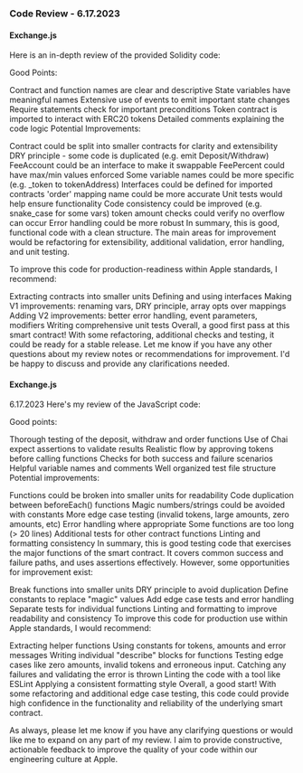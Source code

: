 ### Code Review - 6.17.2023
#### Exchange.js
Here is an in-depth review of the provided Solidity code:

Good Points:

Contract and function names are clear and descriptive
State variables have meaningful names
Extensive use of events to emit important state changes
Require statements check for important preconditions
Token contract is imported to interact with ERC20 tokens
Detailed comments explaining the code logic
Potential Improvements:

Contract could be split into smaller contracts for clarity and extensibility
DRY principle - some code is duplicated (e.g. emit Deposit/Withdraw)
FeeAccount could be an interface to make it swappable
FeePercent could have max/min values enforced
Some variable names could be more specific (e.g. _token to tokenAddress)
Interfaces could be defined for imported contracts
'order' mapping name could be more accurate
Unit tests would help ensure functionality
Code consistency could be improved (e.g. snake_case for some vars)
token amount checks could verify no overflow can occur
Error handling could be more robust
In summary, this is good, functional code with a clean structure. The main areas for improvement would be refactoring for extensibility, additional validation, error handling, and unit testing.

To improve this code for production-readiness within Apple standards, I recommend:

Extracting contracts into smaller units
Defining and using interfaces
Making V1 improvements: renaming vars, DRY principle, array opts over mappings
Adding V2 improvements: better error handling, event parameters, modifiers
Writing comprehensive unit tests
Overall, a good first pass at this smart contract! With some refactoring, additional checks and testing, it could be ready for a stable release. Let me know if you have any other questions about my review notes or recommendations for improvement. I'd be happy to discuss and provide any clarifications needed.
#### Exchange.js
6.17.2023
Here's my review of the JavaScript code:

Good points:

Thorough testing of the deposit, withdraw and order functions
Use of Chai expect assertions to validate results
Realistic flow by approving tokens before calling functions
Checks for both success and failure scenarios
Helpful variable names and comments
Well organized test file structure
Potential improvements:

Functions could be broken into smaller units for readability
Code duplication between beforeEach() functions
Magic numbers/strings could be avoided with constants
More edge case testing (invalid tokens, large amounts, zero amounts, etc)
Error handling where appropriate
Some functions are too long (> 20 lines)
Additional tests for other contract functions
Linting and formatting consistency
In summary, this is good testing code that exercises the major functions of the smart contract. It covers common success and failure paths, and uses assertions effectively. However, some opportunities for improvement exist:

Break functions into smaller units
DRY principle to avoid duplication
Define constants to replace "magic" values
Add edge case tests and error handling
Separate tests for individual functions
Linting and formatting to improve readability and consistency
To improve this code for production use within Apple standards, I would recommend:

Extracting helper functions
Using constants for tokens, amounts and error messages
Writing individual "describe" blocks for functions
Testing edge cases like zero amounts, invalid tokens and erroneous input.
Catching any failures and validating the error is thrown
Linting the code with a tool like ESLint
Applying a consistent formatting style
Overall, a good start! With some refactoring and additional edge case testing, this code could provide high confidence in the functionality and reliability of the underlying smart contract.

As always, please let me know if you have any clarifying questions or would like me to expand on any part of my review. I aim to provide constructive, actionable feedback to improve the quality of your code within our engineering culture at Apple.